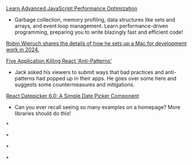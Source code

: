 [Learn Advanced JavaScript Performance Optimization](https://frontendmasters.com/courses/blazingly-fast-js/?utm_source=email&utm_medium=reactstatus&utm_content=blazinglyfastjs)



 * Garbage collection, memory profiling, data structures like sets and arrays, and event loop management. Learn performance-driven programming, preparing you to write blazingly fast and efficient code!

[Robin Wieruch shares the details of how he sets up a Mac for development work in 2024.](https://www.robinwieruch.de/mac-setup-web-development/)

[Five Application Killing React 'Anti-Patterns'](https://www.youtube.com/watch?v=ZkQPxP4wlE8)
 * Jack asked his viewers to submit ways that bad practices and anti-patterns had popped up in their apps. He goes over some here and suggests some countermeasures and mitigations.

[React Datepicker 6.0: A Simple Date Picker Component](https://reactdatepicker.com)
 * Can you ever recall seeing so many examples on a homepage? More libraries should do this!


 []()
 * 

 []()
 * 

 []()
 * 

 []()
 * 